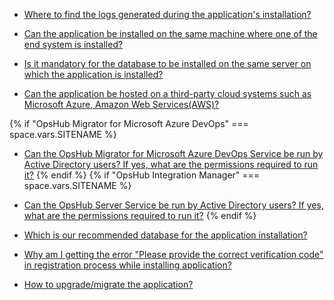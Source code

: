 
* [Where to find the logs generated during the application's installation?](./installer/logs-generated-during-oim-installation.md)

* [Can the application be installed on the same machine where one of the end system is installed?](./installer/oim-and-system-installed-on-same-machine.md)

* [Is it mandatory for the database to be installed on the same server on which the application is installed?](./installer/oim-and-database-on-same-server.md)

* [Can the application be hosted on a third-party cloud systems such as Microsoft Azure, Amazon Web Services(AWS)?](./installer/oim-hosted-on-third-party-cloud-systems.md)

{% if "OpsHub Migrator for Microsoft Azure DevOps" === space.vars.SITENAME %}
* [Can the OpsHub Migrator for Microsoft Azure DevOps Service be run by Active Directory users? If yes, what are the permissions required to run it?](./installer/oim-service-run-by-active-directory-users.md)
{% endif %}
{% if "OpsHub Integration Manager" === space.vars.SITENAME %}
* [Can the OpsHub Server Service be run by Active Directory users? If yes, what are the permissions required to run it?](./installer/oim-service-run-by-active-directory-users.md)
{% endif %}

* [Which is our recommended database for the application installation?](./installer/database-recommended-for-oim.md)

* [Why am I getting the error "Please provide the correct verification code" in registration process while installing application?](./installer/verification-code-error.md)

* [How to upgrade/migrate the application?](./installer/how-to-upgrade-oim.md)
